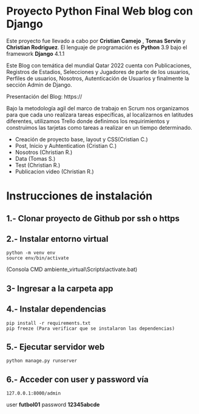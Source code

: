 # Proyecto Python Final Web blog con Django

Este proyecto  fue llevado a cabo por **Cristian Camejo** ,  **Tomas Servin** y **Christian Rodriguez**. El lenguaje de programación es **Python** 3.9 bajo el framework **Django** 4.1.1

Este Blog con temática del mundial Qatar 2022 cuenta con Publicaciones, Registros de Estadios, Selecciones y Jugadores de parte de los usuarios, Perfiles de usuarios, Nosotros, Autenticación de Usuarios y finalmente la sección Admin de Django.


Presentación del Blog:
https://


Bajo la metodología agil del marco de trabajo en Scrum nos organizamos para que cada uno realizara tareas específicas, al localizarnos en latitudes diferentes, utilizamos Trello donde definimos los requirimientos y construimos las tarjetas como tareas a realizar en un tiempo determinado.

- Creación de proyecto base, layout y CSS(Cristian C.)
- Post, Inicio y Auhtentication (Cristian C.)
- Nosotros (Christian R.)
- Data (Tomas S.)
- Test (Christian R.)
- Publicacion video (Christian R.)

Instrucciones de instalación
===
1.- Clonar proyecto de Github por ssh o https
---

2.- Instalar entorno virtual
---
	python -m venv env
	source env/bin/activate 
  (Consola CMD ambiente_virtual\Scripts\activate.bat)

3- Ingresar a la carpeta app
---

4.- Instalar dependencias
---
	pip install -r requirements.txt
	pip freeze (Para verificar que se instalaron las dependencias)

5.- Ejecutar servidor web
---
	python manage.py runserver
  
6.- Acceder con user y password   vía
---
	127.0.0.1:8000/admin
  user **futbol01**
  password  **12345abcde**
